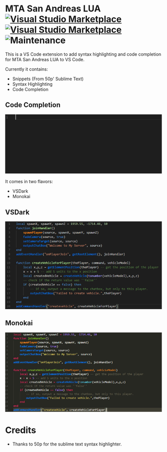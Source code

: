 # MTA San Andreas LUA [![Visual Studio Marketplace](https://img.shields.io/vscode-marketplace/d/subtixx.mtasa-lua.svg?style=flat-square)](https://marketplace.visualstudio.com/items?itemName=subtixx.mtasa-lua) [![Visual Studio Marketplace](https://img.shields.io/vscode-marketplace/v/subtixx.mtasa-lua.svg?style=flat-square)](https://marketplace.visualstudio.com/items?itemName=subtixx.mtasa-lua) ![Maintenance](https://img.shields.io/maintenance/yes/2018.svg?style=flat-square)

This is a VS Code extension to add syntax highlighting and code completion for MTA San Andreas LUA to VS Code.

Currently it contains:
- Snippets (From 50p' Sublime Text)
- Syntax Highlighting
- Code Completion

## Code Completion

![CodeCompletion](./images/CodeCompletion.gif)

It comes in two flavors:
- VSDark
- Monokai

## VSDark

![VSDark](./images/VSDark.png)

## Monokai

![Monokai](./images/Monokai.png)

# Credits
- Thanks to 50p for the sublime text syntax highlighter.